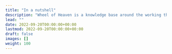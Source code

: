 ```yaml
---
title: "In a nutshell"
description: "Wheel of Heaven is a knowledge base around the working theory that life on Earth was intelligently designed by an extraterrestrial civilization, the so-called Elohim."
lead: ""
date: 2022-09-20T00:00:00+00:00
lastmod: 2022-09-20T00:00:00+00:00
draft: false
images: []
weight: 100
---
```



